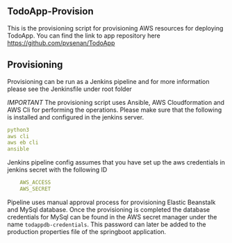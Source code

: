 ## TodoApp-Provision
This is the provisioning script for provisioning AWS resources for deploying TodoApp. You can find the link to app repository here
<https://github.com/pvsenan/TodoApp>

## Provisioning
Provisioning can be run as a Jenkins pipeline and for more information please see the Jenkinsfile under root folder

*IMPORTANT* The provisioning script uses Ansible, AWS Cloudformation and AWS Cli for performing the operations. Please make 
sure that the following is installed and configured in the jenkins server.
````yaml
python3
aws cli
aws eb cli
ansible
````
Jenkins pipeline config assumes that you
have set up the aws credentials in jenkins secret with the following ID
````yaml
    AWS_ACCESS
    AWS_SECRET
````
Pipeline uses manual approval process for provisioning Elastic Beanstalk and MySql database. Once the provisioning is completed
the database credentials for MySql can be found in the AWS secret manager under the name `todappdb-credentials`. This password can
later be added to the production properties file of the springboot application.